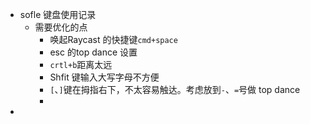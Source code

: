 - sofle 键盘使用记录
	- 需要优化的点
		- 唤起Raycast 的快捷键`cmd+space`
		- esc 的top dance 设置
		- `crtl+b`距离太远
		- Shfit 键输入大写字母不方便
		- `[`、`]`键在拇指右下，不太容易触达。考虑放到`-`、`=`号做 top dance
		-
-